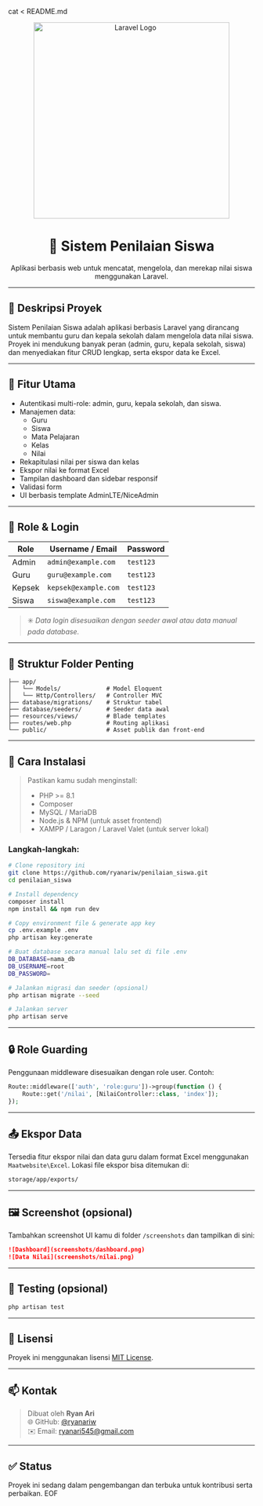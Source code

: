 cat <<EOF > README.md
<p align="center">
  <img src="https://raw.githubusercontent.com/laravel/art/master/logo-lockup/5%20SVG/2%20CMYK/1%20Full%20Color/laravel-logolockup-cmyk-red.svg" width="400" alt="Laravel Logo">
</p>

<h1 align="center">📘 Sistem Penilaian Siswa</h1>
<p align="center">Aplikasi berbasis web untuk mencatat, mengelola, dan merekap nilai siswa menggunakan Laravel.</p>

---

## 🧾 Deskripsi Proyek

Sistem Penilaian Siswa adalah aplikasi berbasis Laravel yang dirancang untuk membantu guru dan kepala sekolah dalam mengelola data nilai siswa. Proyek ini mendukung banyak peran (admin, guru, kepala sekolah, siswa) dan menyediakan fitur CRUD lengkap, serta ekspor data ke Excel.

---

## 📌 Fitur Utama

- Autentikasi multi-role: admin, guru, kepala sekolah, dan siswa.
- Manajemen data:
  - Guru
  - Siswa
  - Mata Pelajaran
  - Kelas
  - Nilai
- Rekapitulasi nilai per siswa dan kelas
- Ekspor nilai ke format Excel
- Tampilan dashboard dan sidebar responsif
- Validasi form
- UI berbasis template AdminLTE/NiceAdmin

---

## 👤 Role & Login

| Role        | Username / Email         | Password  |
|-------------|--------------------------|-----------|
| Admin       | `admin@example.com`      | `test123` |
| Guru        | `guru@example.com`       | `test123` |
| Kepsek      | `kepsek@example.com`     | `test123` |
| Siswa       | `siswa@example.com`      | `test123` |

> ✳️ *Data login disesuaikan dengan seeder awal atau data manual pada database.*

---

## 📂 Struktur Folder Penting

```plaintext
├── app/
│   └── Models/             # Model Eloquent
│   └── Http/Controllers/   # Controller MVC
├── database/migrations/    # Struktur tabel
├── database/seeders/       # Seeder data awal
├── resources/views/        # Blade templates
├── routes/web.php          # Routing aplikasi
└── public/                 # Asset publik dan front-end
```

---

## 🚀 Cara Instalasi

> Pastikan kamu sudah menginstall:
> - PHP >= 8.1
> - Composer
> - MySQL / MariaDB
> - Node.js & NPM (untuk asset frontend)
> - XAMPP / Laragon / Laravel Valet (untuk server lokal)

### Langkah-langkah:

```bash
# Clone repository ini
git clone https://github.com/ryanariw/penilaian_siswa.git
cd penilaian_siswa

# Install dependency
composer install
npm install && npm run dev

# Copy environment file & generate app key
cp .env.example .env
php artisan key:generate

# Buat database secara manual lalu set di file .env
DB_DATABASE=nama_db
DB_USERNAME=root
DB_PASSWORD=

# Jalankan migrasi dan seeder (opsional)
php artisan migrate --seed

# Jalankan server
php artisan serve
```

---

## 🔒 Role Guarding

Penggunaan middleware disesuaikan dengan role user. Contoh:

```php
Route::middleware(['auth', 'role:guru'])->group(function () {
    Route::get('/nilai', [NilaiController::class, 'index']);
});
```

---

## 📤 Ekspor Data

Tersedia fitur ekspor nilai dan data guru dalam format Excel menggunakan `Maatwebsite\Excel`. Lokasi file ekspor bisa ditemukan di:

```bash
storage/app/exports/
```

---

## 🖼️ Screenshot (opsional)

Tambahkan screenshot UI kamu di folder `/screenshots` dan tampilkan di sini:

```markdown
![Dashboard](screenshots/dashboard.png)
![Data Nilai](screenshots/nilai.png)
```

---

## 🧪 Testing (opsional)

```bash
php artisan test
```

---

## 📄 Lisensi

Proyek ini menggunakan lisensi [MIT License](https://opensource.org/licenses/MIT).

---

## 📫 Kontak

> Dibuat oleh **Ryan Ari**  
> 🌐 GitHub: [@ryanariw](https://github.com/ryanariw)  
> ✉️ Email: ryanari545@gmail.com

---

## ✅ Status

Proyek ini sedang dalam pengembangan dan terbuka untuk kontribusi serta perbaikan.
EOF
